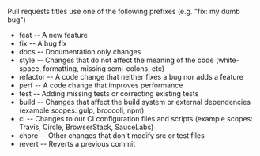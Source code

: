 Pull requests titles use one of the following prefixes (e.g. "fix: my dumb bug")

- feat -- A new feature
- fix -- A bug fix
- docs -- Documentation only changes
- style -- Changes that do not affect the meaning of the code (white-space, formatting, missing semi-colons, etc)
- refactor -- A code change that neither fixes a bug nor adds a feature
- perf -- A code change that improves performance
- test -- Adding missing tests or correcting existing tests
- build -- Changes that affect the build system or external dependencies (example scopes: gulp, broccoli, npm)
- ci -- Changes to our CI configuration files and scripts (example scopes: Travis, Circle, BrowserStack, SauceLabs)
- chore -- Other changes that don't modify src or test files
- revert -- Reverts a previous commit
